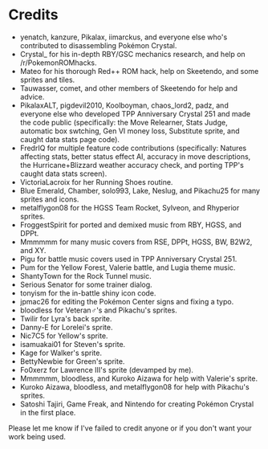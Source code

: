 # Credits

* yenatch, kanzure, Pikalax, iimarckus, and everyone else who's contributed to disassembling Pokémon Crystal.
* Crystal_ for his in-depth RBY/GSC mechanics research, and help on /r/PokemonROMhacks.
* Mateo for his thorough Red++ ROM hack, help on Skeetendo, and some sprites and tiles.
* Tauwasser, comet, and other members of Skeetendo for help and advice.
* PikalaxALT, pigdevil2010, Koolboyman, chaos_lord2, padz, and everyone else who developed TPP Anniversary Crystal 251 and made the code public (specifically: the Move Relearner, Stats Judge, automatic box swtching, Gen VI money loss, Substitute sprite, and caught data stats page code).
* FredrIQ for multiple feature code contributions (specifically: Natures affecting stats, better status effect AI, accuracy in move descriptions, the Hurricane+Blizzard weather accuracy check, and porting TPP's caught data stats screen).
* VictoriaLacroix for her Running Shoes routine.
* Blue Emerald, Chamber, solo993, Lake, Neslug, and Pikachu25 for many sprites and icons.
* metalflygon08 for the HGSS Team Rocket, Sylveon, and Rhyperior sprites.
* FroggestSpirit for ported and demixed music from RBY, HGSS, and DPPt.
* Mmmmmm for many music covers from RSE, DPPt, HGSS, BW, B2W2, and XY.
* Pigu for battle music covers used in TPP Anniversary Crystal 251.
* Pum for the Yellow Forest, Valerie battle, and Lugia theme music.
* ShantyTown for the Rock Tunnel music.
* Serious Senator for some trainer dialog.
* tonyism for the in-battle shiny icon code.
* jpmac26 for editing the Pokémon Center signs and fixing a typo.
* bloodless for Veteran♂'s and Pikachu's sprites.
* Twilir for Lyra's back sprite.
* Danny-E for Lorelei's sprite.
* Nic7C5 for Yellow's sprite.
* isamuakai01 for Steven's sprite.
* Kage for Walker's sprite.
* BettyNewbie for Green's sprite.
* Fo0xerz for Lawrence III's sprite (devamped by me).
* Mmmmmm, bloodless, and Kuroko Aizawa for help with Valerie's sprite.
* Kuroko Aizawa, bloodless, and metalflygon08 for help with Pikachu's sprites.
* Satoshi Tajiri, Game Freak, and Nintendo for creating Pokémon Crystal in the first place.

Please let me know if I've failed to credit anyone or if you don't want your work being used.
